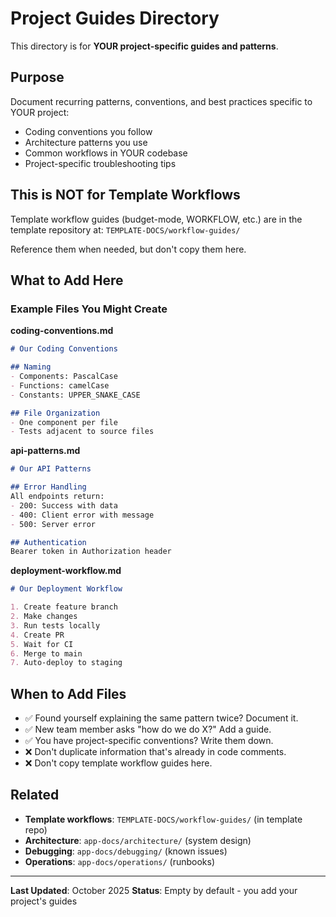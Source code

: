 # Project Guides Directory

This directory is for **YOUR project-specific guides and patterns**.

## Purpose

Document recurring patterns, conventions, and best practices specific to YOUR project:
- Coding conventions you follow
- Architecture patterns you use
- Common workflows in YOUR codebase
- Project-specific troubleshooting tips

## This is NOT for Template Workflows

Template workflow guides (budget-mode, WORKFLOW, etc.) are in the template repository at:
`TEMPLATE-DOCS/workflow-guides/`

Reference them when needed, but don't copy them here.

## What to Add Here

### Example Files You Might Create

**coding-conventions.md**
```markdown
# Our Coding Conventions

## Naming
- Components: PascalCase
- Functions: camelCase
- Constants: UPPER_SNAKE_CASE

## File Organization
- One component per file
- Tests adjacent to source files
```

**api-patterns.md**
```markdown
# Our API Patterns

## Error Handling
All endpoints return:
- 200: Success with data
- 400: Client error with message
- 500: Server error

## Authentication
Bearer token in Authorization header
```

**deployment-workflow.md**
```markdown
# Our Deployment Workflow

1. Create feature branch
2. Make changes
3. Run tests locally
4. Create PR
5. Wait for CI
6. Merge to main
7. Auto-deploy to staging
```

## When to Add Files

- ✅ Found yourself explaining the same pattern twice? Document it.
- ✅ New team member asks "how do we do X?" Add a guide.
- ✅ You have project-specific conventions? Write them down.
- ❌ Don't duplicate information that's already in code comments.
- ❌ Don't copy template workflow guides here.

## Related

- **Template workflows**: `TEMPLATE-DOCS/workflow-guides/` (in template repo)
- **Architecture**: `app-docs/architecture/` (system design)
- **Debugging**: `app-docs/debugging/` (known issues)
- **Operations**: `app-docs/operations/` (runbooks)

---

**Last Updated**: October 2025
**Status**: Empty by default - you add your project's guides
